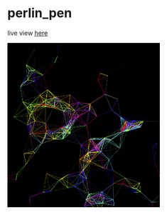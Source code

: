 # perlin_pen
live view [here](https://www.openprocessing.org/sketch/704193)


![perlin_pen](thumbnail.PNG)
